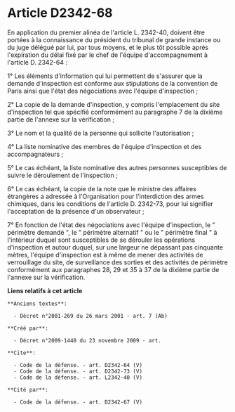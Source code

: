 # Article D2342-68

En application du premier alinéa de l'article L. 2342-40, doivent être portées à la connaissance du président du tribunal de
grande instance ou du juge délégué par lui, par tous moyens, et le plus tôt possible après l'expiration du délai fixé par le
chef de l'équipe d'accompagnement à l'article D. 2342-64 : 

1° Les éléments d'information qui lui permettent de s'assurer que la demande d'inspection est conforme aux stipulations de la
convention de Paris ainsi que l'état des négociations avec l'équipe d'inspection ; 

2° La copie de la demande d'inspection, y compris l'emplacement du site d'inspection tel que spécifié conformément au
paragraphe 7 de la dixième partie de l'annexe sur la vérification ; 

3° Le nom et la qualité de la personne qui sollicite l'autorisation ; 

4° La liste nominative des membres de l'équipe d'inspection et des accompagnateurs ; 

5° Le cas échéant, la liste nominative des autres personnes susceptibles de suivre le déroulement de l'inspection ; 

6° Le cas échéant, la copie de la note que le ministre des affaires étrangères a adressée à l'Organisation pour
l'interdiction des armes chimiques, dans les conditions de l'article D. 2342-73, pour lui signifier l'acceptation de la
présence d'un observateur ; 

7° En fonction de l'état des négociations avec l'équipe d'inspection, le " périmètre demandé ", le " périmètre alternatif "
ou le " périmètre final " à l'intérieur duquel sont susceptibles de se dérouler les opérations d'inspection et autour duquel,
sur une largeur ne dépassant pas cinquante mètres, l'équipe d'inspection est à même de mener des activités de verrouillage du
site, de surveillance des sorties et des activités de périmètre conformément aux paragraphes 28, 29 et 35 à 37 de la dixième
partie de l'annexe sur la vérification.

**Liens relatifs à cet article**

	**Anciens textes**:

	  - Décret n°2001-269 du 26 mars 2001 - art. 7 (Ab)

	**Créé par**:

	  - Décret n°2009-1440 du 23 novembre 2009 - art.

	**Cite**:

	  - Code de la défense. - art. D2342-64 (V)
	  - Code de la défense. - art. D2342-73 (V)
	  - Code de la défense. - art. L2342-40 (V)

	**Cité par**:

	  - Code de la défense. - art. D2342-67 (V)
